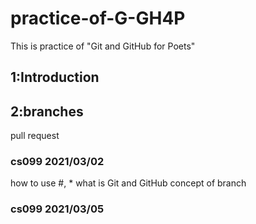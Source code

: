 # practice-of-G-GH4P
This is practice of "Git and GitHub for Poets"

## 1:Introduction

## 2:branches

pull request

### cs099 2021/03/02

how to use #, *
what is Git and GitHub
concept of branch

### cs099 2021/03/05

